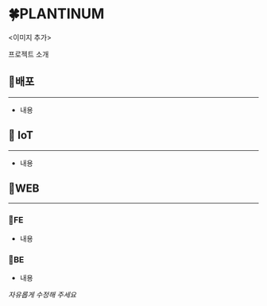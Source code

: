 # 🍀PLANTINUM

<이미지 추가>

프로젝트 소개


## 💾배포
---
 * 내용



## 🌸 IoT
---
* 내용

## 🌸WEB 
---
### 🌻FE
* 내용
### 🌻BE
* 내용





_자유롭게 수정해 주세요_
